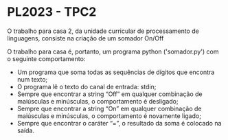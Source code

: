 # PL2023 - TPC2

O trabalho para casa 2, da unidade curricular de processamento de linguagens, consiste na criação de um somador On/Off

O trabalho para casa é, portanto, um programa python ('somador.py') com o seguinte comportamento:

- Um programa que soma todas as sequências de dígitos que encontra num texto;
- O programa lê o texto do canal de entrada: stdin;
- Sempre que encontrar a string “Off” em qualquer combinação de maiúsculas e minúsculas, o comportamento é desligado;
- Sempre que encontrar a string “On” em qualquer combinação de maiúsculas e minúsculas, o comportamento é novamente ligado;
- Sempre que encontrar o caráter “=”, o resultado da soma é colocado na saída.
